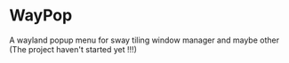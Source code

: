 # WayPop
A wayland popup menu for sway tiling window manager and maybe other (The project haven't started yet !!!)

